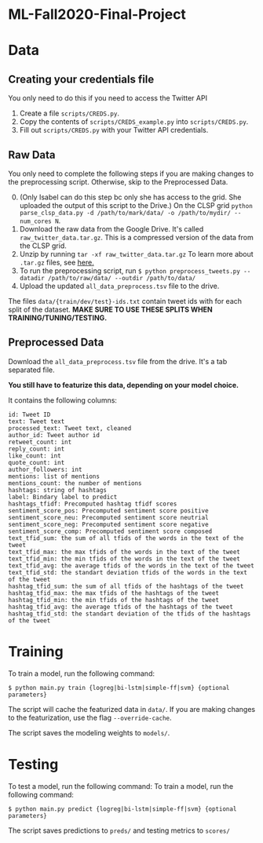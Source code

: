 # ML-Fall2020-Final-Project

# Data

## Creating your credentials file

You only need to do this if you need to access the Twitter API
1. Create a file `scripts/CREDS.py`. 
2. Copy the contents of `scripts/CREDS_example.py` into `scripts/CREDS.py`.
3. Fill out `scripts/CREDS.py` with your Twitter API credentials. 

## Raw Data

You only need to complete the following steps if you are making changes to the preprocessing script. Otherwise, skip to the Preprocessed Data.

0. (Only Isabel can do this step bc only she has access to the grid. She uploaded the output of this script to the Drive.) On the CLSP grid `python parse_clsp_data.py -d /path/to/mark/data/ -o /path/to/mydir/ --num_cores N`. 
1. Download the raw data from the Google Drive. It's called `raw_twitter_data.tar.gz`. This is a compressed version of the data from the CLSP grid.
2. Unzip by running `tar -xf raw_twitter_data.tar.gz` To learn more about `.tar.gz` files, see [here.](https://linuxize.com/post/how-to-extract-unzip-tar-gz-file/)
3. To run the preprocessing script, run
 `$ python preprocess_tweets.py --datadir /path/to/raw/data/ --outdir /path/to/data/`
 4. Upload the updated `all_data_preprocess.tsv` file to the drive.

The files `data/{train/dev/test}-ids.txt` contain tweet ids with for each split of the dataset. **MAKE SURE TO USE THESE SPLITS WHEN TRAINING/TUNING/TESTING.** 

## Preprocessed Data

Download the `all_data_preprocess.tsv` file from the drive. It's a tab separated file. 

**You still have to featurize this data, depending on your model choice.**

It contains the following columns:
```
id: Tweet ID
text: Tweet text
processed_text: Tweet text, cleaned
author_id: Tweet author id
retweet_count: int
reply_count: int
like_count: int
quote_count: int
author_followers: int
mentions: list of mentions
mentions_count: the number of mentions
hashtags: string of hashtags
label: Bindary label to predict
hashtags_tfidf: Precomputed hashtag tfidf scores
sentiment_score_pos: Precomputed sentiment score positive
sentiment_score_neu: Precomputed sentiment score neutrial
sentiment_score_neg: Precomputed sentiment score negative
sentiment_score_comp: Precomputed sentiment score composed
text_tfid_sum: the sum of all tfids of the words in the text of the tweet
text_tfid_max: the max tfids of the words in the text of the tweet
text_tfid_min: the min tfids of the words in the text of the tweet
text_tfid_avg: the average tfids of the words in the text of the tweet
text_tfid_std: the standart deviation tfids of the words in the text of the tweet
hashtag_tfid_sum: the sum of all tfids of the hashtags of the tweet
hashtag_tfid_max: the max tfids of the hashtags of the tweet
hashtag_tfid_min: the min tfids of the hashtags of the tweet
hashtag_tfid_avg: the average tfids of the hashtags of the tweet
hashtag_tfid_std: the standart deviation of the tfids of the hashtags of the tweet
```

# Training
To train a model, run the following command:
```
$ python main.py train {logreg|bi-lstm|simple-ff|svm} {optional parameters}
```
The script will cache the featurized data in `data/`. If you are making changes to the featurization, use the flag `--override-cache`.

The script saves the modeling weights to `models/`.

# Testing

To test a model, run the following command:
To train a model, run the following command:
```
$ python main.py predict {logreg|bi-lstm|simple-ff|svm} {optional parameters}
```

The script saves predictions to `preds/` and testing metrics to `scores/`


